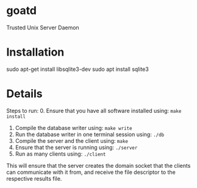 # goatd
Trusted Unix Server Daemon

# Installation
sudo apt-get install libsqlite3-dev
sudo apt install sqlite3 

# Details 
Steps to run: 
0. Ensure that you have all software installed using: `make install` 
1. Compile the database writer using: `make write` 
2. Run the database writer in one terminal session using: `./db` 
3. Compile the server and the client using: `make` 
4. Ensure that the server is running using: `./server` 
5. Run as many clients using: `./client`

This will ensure that the server creates the domain socket that the clients can communicate with it from, and receive the file descriptor to the respective results file.